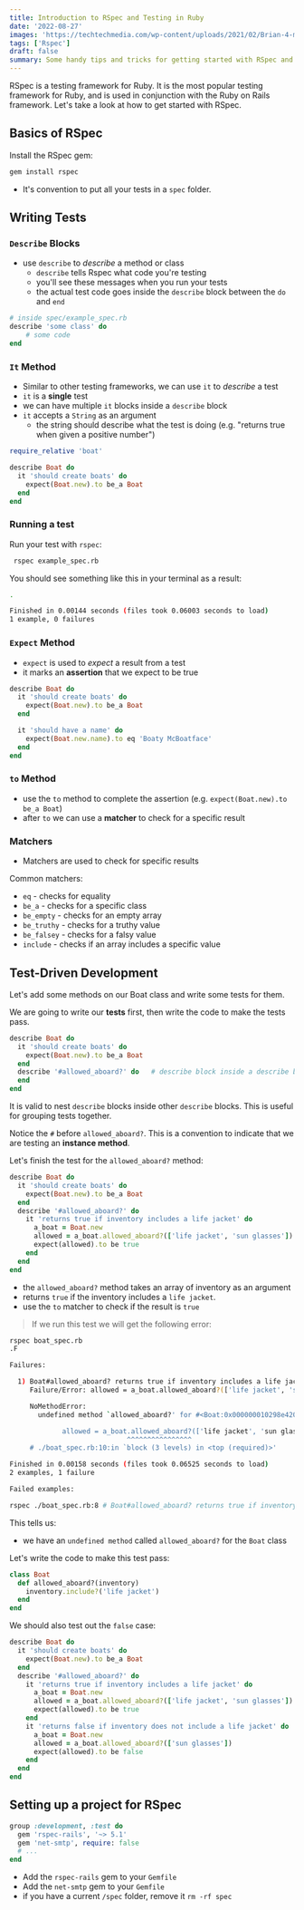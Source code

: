 ```yaml
---
title: Introduction to RSpec and Testing in Ruby
date: '2022-08-27'
images: 'https://techtechmedia.com/wp-content/uploads/2021/02/Brian-4-min.png'
tags: ['Rspec']
draft: false
summary: Some handy tips and tricks for getting started with RSpec and testing in Ruby.
---
```


RSpec is a testing framework for Ruby. It is the most popular testing framework for Ruby, and is used in conjunction with the Ruby on Rails framework. Let's take a look at how to get started with RSpec.

## Basics of RSpec

Install the RSpec gem:

```bash
gem install rspec
```

- It's convention to put all your tests in a `spec` folder.

## Writing Tests

### `Describe` Blocks

- use `describe` to _describe_ a method or class
  - `describe` tells Rspec what code you're testing
  - you'll see these messages when you run your tests
  - the actual test code goes inside the `describe` block between the `do` and `end`

```rb
# inside spec/example_spec.rb
describe 'some class' do
	# some code
end
```

### `It` Method

- Similar to other testing frameworks, we can use `it` to _describe_ a test
- `it` is a **single** test
- we can have multiple `it` blocks inside a `describe` block
- `it` accepts a `String` as an argument
  - the string should describe what the test is doing (e.g. "returns true when given a positive number")

```rb
require_relative 'boat'

describe Boat do
  it 'should create boats' do
    expect(Boat.new).to be_a Boat
  end
end
```

### Running a test

Run your test with `rspec`:

```bash
 rspec example_spec.rb
```

You should see something like this in your terminal as a result:

```bash
.

Finished in 0.00144 seconds (files took 0.06003 seconds to load)
1 example, 0 failures
```

### `Expect` Method

- `expect` is used to _expect_ a result from a test
- it marks an **assertion** that we expect to be true

```rb
describe Boat do
  it 'should create boats' do
    expect(Boat.new).to be_a Boat
  end

  it 'should have a name' do
    expect(Boat.new.name).to eq 'Boaty McBoatface'
  end
end
```

### `to` Method

- use the `to` method to complete the assertion (e.g. `expect(Boat.new).to be_a Boat`)
- after `to` we can use a **matcher** to check for a specific result

### Matchers

- Matchers are used to check for specific results

Common matchers:

- `eq` - checks for equality
- `be_a` - checks for a specific class
- `be_empty` - checks for an empty array
- `be_truthy` - checks for a truthy value
- `be_falsey` - checks for a falsy value
- `include` - checks if an array includes a specific value

## Test-Driven Development

Let's add some methods on our Boat class and write some tests for them.

We are going to write our **tests** first, then write the code to make the tests pass.

```rb
describe Boat do
  it 'should create boats' do
    expect(Boat.new).to be_a Boat
  end
  describe '#allowed_aboard?' do   # describe block inside a describe block
  end
end
```

It is valid to nest `describe` blocks inside other `describe` blocks. This is useful for grouping tests together.

Notice the `#` before `allowed_aboard?`. This is a convention to indicate that we are testing an **instance method**.

Let's finish the test for the `allowed_aboard?` method:

```rb
describe Boat do
  it 'should create boats' do
    expect(Boat.new).to be_a Boat
  end
  describe '#allowed_aboard?' do
    it 'returns true if inventory includes a life jacket' do
      a_boat = Boat.new
      allowed = a_boat.allowed_aboard?(['life jacket', 'sun glasses'])
      expect(allowed).to be true
    end
  end
end
```

- the `allowed_aboard?` method takes an array of inventory as an argument
- returns `true` if the inventory includes a `life jacket`.
- use the `to` matcher to check if the result is `true`

> If we run this test we will get the following error:

```bash
rspec boat_spec.rb
.F

Failures:

  1) Boat#allowed_aboard? returns true if inventory includes a life jacket
     Failure/Error: allowed = a_boat.allowed_aboard?(['life jacket', 'sun glasses'])

     NoMethodError:
       undefined method `allowed_aboard?' for #<Boat:0x000000010298e420>

             allowed = a_boat.allowed_aboard?(['life jacket', 'sun glasses'])
                             ^^^^^^^^^^^^^^^^
     # ./boat_spec.rb:10:in `block (3 levels) in <top (required)>'

Finished in 0.00158 seconds (files took 0.06525 seconds to load)
2 examples, 1 failure

Failed examples:

rspec ./boat_spec.rb:8 # Boat#allowed_aboard? returns true if inventory includes a life jacket
```

This tells us:

- we have an `undefined method` called `allowed_aboard?` for the `Boat` class

Let's write the code to make this test pass:

```rb
class Boat
  def allowed_aboard?(inventory)
    inventory.include?('life jacket')
  end
end
```

We should also test out the `false` case:

```rb
describe Boat do
  it 'should create boats' do
    expect(Boat.new).to be_a Boat
  end
  describe '#allowed_aboard?' do
    it 'returns true if inventory includes a life jacket' do
      a_boat = Boat.new
      allowed = a_boat.allowed_aboard?(['life jacket', 'sun glasses'])
      expect(allowed).to be true
    end
    it 'returns false if inventory does not include a life jacket' do
      a_boat = Boat.new
      allowed = a_boat.allowed_aboard?(['sun glasses'])
      expect(allowed).to be false
    end
  end
end
```

## Setting up a project for RSpec

```rb
group :development, :test do
  gem 'rspec-rails', '~> 5.1'
  gem 'net-smtp', require: false
  # ...
end
```

- Add the `rspec-rails` gem to your `Gemfile`
- Add the `net-smtp` gem to your `Gemfile`
- if you have a current `/spec` folder, remove it `rm -rf spec`
